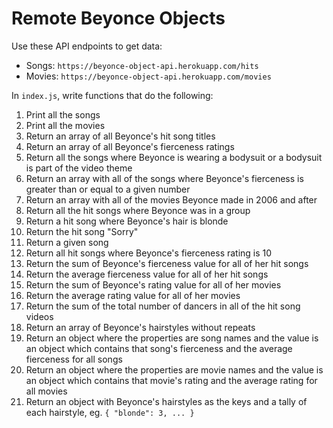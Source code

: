 # Remote Beyonce Objects

Use these API endpoints to get data:

* Songs: `https://beyonce-object-api.herokuapp.com/hits`
* Movies: `https://beyonce-object-api.herokuapp.com/movies`

In `index.js`, write functions that do the following:

1. Print all the songs
2. Print all the movies
3. Return an array of all Beyonce's hit song titles
4. Return an array of all Beyonce's fierceness ratings
5. Return all the songs where Beyonce is wearing a bodysuit or a bodysuit is part of the video theme
6. Return an array with all of the songs where Beyonce's fierceness is greater than or equal to a given number
7. Return an array with all of the movies Beyonce made in 2006 and after
8. Return all the hit songs where Beyonce was in a group
9. Return a hit song where Beyonce's hair is blonde
10. Return the hit song "Sorry"
11. Return a given song
12. Return all hit songs where Beyonce's fierceness rating is 10
13. Return the sum of Beyonce's fierceness value for all of her hit songs
14. Return the average fierceness value for all of her hit songs
15. Return the sum of Beyonce's rating value for all of her movies
16. Return the average rating value for all of her movies
17. Return the sum of the total number of dancers in all of the hit song videos
18. Return an array of Beyonce's hairstyles without repeats
19. Return an object where the properties are song names and the value is an object which contains that song's fierceness and the average fierceness for all songs
20. Return an object where the properties are movie names and the value is an object which contains that movie's rating and the average rating for all movies
21. Return an object with Beyonce's hairstyles as the keys and a tally of each hairstyle, eg. `{ "blonde": 3, ... }`
